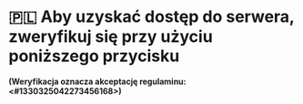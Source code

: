 # 🇵🇱 Aby uzyskać dostęp do serwera, zweryfikuj się przy użyciu poniższego przycisku

**(Weryfikacja oznacza akceptację regulaminu: <#1330325042273456168>)**
